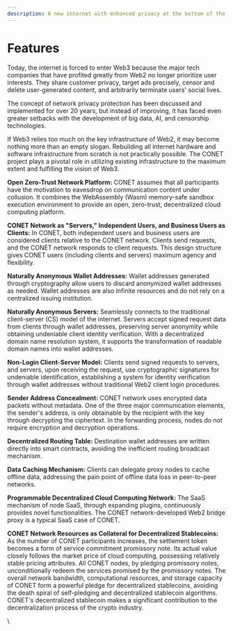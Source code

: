 ```yaml
---
description: A new internet with enhanced privacy at the bottom of the web
---
```


# Features

Today, the internet is forced to enter Web3 because the major tech companies that have profited greatly from Web2 no longer prioritize user interests. They share customer privacy, target ads precisely, censor and delete user-generated content, and arbitrarily terminate users' social lives.

The concept of network privacy protection has been discussed and implemented for over 20 years, but instead of improving, it has faced even greater setbacks with the development of big data, AI, and censorship technologies.

If Web3 relies too much on the key infrastructure of Web2, it may become nothing more than an empty slogan. Rebuilding all internet hardware and software infrastructure from scratch is not practically possible. The CONET project plays a pivotal role in utilizing existing infrastructure to the maximum extent and fulfilling the vision of Web3.

**Open Zero-Trust Network Platform:** CONET assumes that all participants have the motivation to eavesdrop on communication content under collusion. It combines the WebAssembly (Wasm) memory-safe sandbox execution environment to provide an open, zero-trust, decentralized cloud computing platform.

**CONET Network as "Servers," Independent Users, and Business Users as Clients:** In CONET, both independent users and business users are considered clients relative to the CONET network. Clients send requests, and the CONET network responds to client requests. This design structure gives CONET users (including clients and servers) maximum agency and flexibility.

**Naturally Anonymous Wallet Addresses:** Wallet addresses generated through cryptography allow users to discard anonymized wallet addresses as needed. Wallet addresses are also infinite resources and do not rely on a centralized issuing institution.

**Naturally Anonymous Servers:** Seamlessly connects to the traditional client-server (CS) model of the internet. Servers accept signed request data from clients through wallet addresses, preserving server anonymity while obtaining undeniable client identity verification. With a decentralized domain name resolution system, it supports the transformation of readable domain names into wallet addresses.

**Non-Login Client-Server Model:** Clients send signed requests to servers, and servers, upon receiving the request, use cryptographic signatures for undeniable identification, establishing a system for identity verification through wallet addresses without traditional Web2 client login procedures.

**Sender Address Concealment:** CONET network uses encrypted data packets without metadata. One of the three major communication elements, the sender's address, is only obtainable by the recipient with the key through decrypting the ciphertext. In the forwarding process, nodes do not require encryption and decryption operations.

**Decentralized Routing Table:** Destination wallet addresses are written directly into smart contracts, avoiding the inefficient routing broadcast mechanism.

**Data Caching Mechanism:** Clients can delegate proxy nodes to cache offline data, addressing the pain point of offline data loss in peer-to-peer networks.

**Programmable Decentralized Cloud Computing Network:** The SaaS mechanism of node SaaS, through expanding plugins, continuously provides novel functionalities. The CONET network-developed Web2 bridge proxy is a typical SaaS case of CONET.

**CONET Network Resources as Collateral for Decentralized Stablecoins:** As the number of CONET participants increases, the settlement token becomes a form of service commitment promissory note. Its actual value closely follows the market price of cloud computing, possessing relatively stable pricing attributes. All CONET nodes, by pledging promissory notes, unconditionally redeem the services promised by the promissory notes. The overall network bandwidth, computational resources, and storage capacity of CONET form a powerful pledge for decentralized stablecoins, avoiding the death spiral of self-pledging and decentralized stablecoin algorithms. CONET's decentralized stablecoin makes a significant contribution to the decentralization process of the crypto industry.

\
